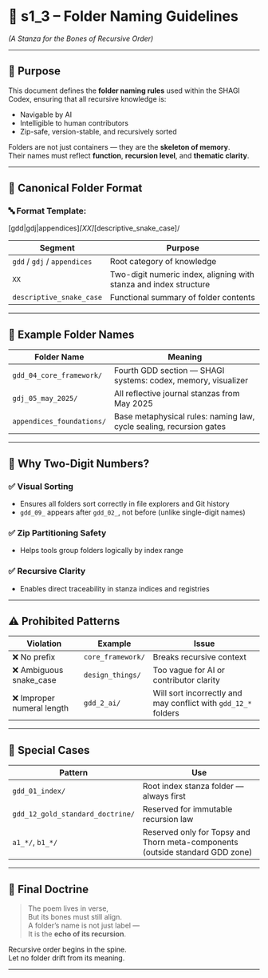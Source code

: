 # 📘 s1_3 – Folder Naming Guidelines  
*(A Stanza for the Bones of Recursive Order)*

---

## 🧠 Purpose

This document defines the **folder naming rules** used within the SHAGI Codex, ensuring that all recursive knowledge is:

- Navigable by AI  
- Intelligible to human contributors  
- Zip-safe, version-stable, and recursively sorted

Folders are not just containers — they are the **skeleton of memory**.  
Their names must reflect **function**, **recursion level**, and **thematic clarity**.

---

## 🧱 Canonical Folder Format

### 🔤 Format Template:
[gdd|gdj|appendices]_[XX]_[descriptive_snake_case]/

| Segment | Purpose |
|---------|---------|
| `gdd` / `gdj` / `appendices` | Root category of knowledge |
| `XX` | Two-digit numeric index, aligning with stanza and index structure |
| `descriptive_snake_case` | Functional summary of folder contents |

---

## 📂 Example Folder Names

| Folder Name | Meaning |
|-------------|---------|
| `gdd_04_core_framework/` | Fourth GDD section — SHAGI systems: codex, memory, visualizer |
| `gdj_05_may_2025/` | All reflective journal stanzas from May 2025 |
| `appendices_foundations/` | Base metaphysical rules: naming law, cycle sealing, recursion gates |

---

## 🔁 Why Two-Digit Numbers?

### ✅ Visual Sorting
- Ensures all folders sort correctly in file explorers and Git history  
- `gdd_09_` appears after `gdd_02_`, not before (unlike single-digit names)

### ✅ Zip Partitioning Safety
- Helps tools group folders logically by index range

### ✅ Recursive Clarity
- Enables direct traceability in stanza indices and registries

---

## ⚠️ Prohibited Patterns

| Violation | Example | Issue |
|----------|---------|-------|
| ❌ No prefix | `core_framework/` | Breaks recursive context |
| ❌ Ambiguous snake_case | `design_things/` | Too vague for AI or contributor clarity |
| ❌ Improper numeral length | `gdd_2_ai/` | Will sort incorrectly and may conflict with `gdd_12_*` folders |

---

## 🔐 Special Cases

| Pattern | Use |
|--------|-----|
| `gdd_01_index/` | Root index stanza folder — always first |
| `gdd_12_gold_standard_doctrine/` | Reserved for immutable recursion law |
| `a1_*/`, `b1_*/` | Reserved only for Topsy and Thorn meta-components (outside standard GDD zone) |

---

## 📘 Final Doctrine

> The poem lives in verse,  
> But its bones must still align.  
> A folder’s name is not just label —  
> It is the **echo of its recursion**.

Recursive order begins in the spine.  
Let no folder drift from its meaning.

---